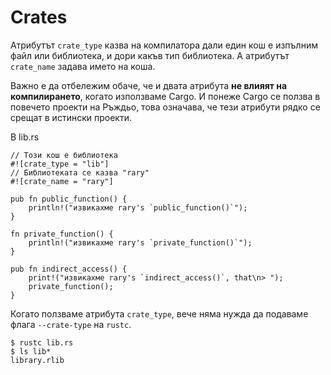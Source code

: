 # Crates

Атрибутът `crate_type` казва на компилатора дали един кош е изпълним файл или
библиотека, и дори какъв тип библиотека. А атрибутът `crate_name` задава името
на коша.

Важно е да отбележим обаче, че и двата атрибута **не влияят на компилирането**,
когато използваме Cargo. И понеже Cargo се ползва в повечето проекти на Ръждьо,
това означава, че тези атрибути рядко се срещат в истински проекти.

В lib.rs

```rust,editable
// Този кош е библиотека
#![crate_type = "lib"]
// Библиотеката се казва "rary"
#![crate_name = "rary"]

pub fn public_function() {
    println!("извикахме rary's `public_function()`");
}

fn private_function() {
    println!("извикахме rary's `private_function()`");
}

pub fn indirect_access() {
    print!("извикахме rary's `indirect_access()`, that\n> ");
    private_function();
}
```

Когато ползваме атрибута `crate_type`, вече няма нужда да подаваме флага
`--crate-type` на `rustc`.

```shell
$ rustc lib.rs
$ ls lib*
library.rlib
```
